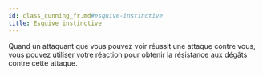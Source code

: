 ```yaml
---
id: class_cunning_fr.md#esquive-instinctive
title: Esquive instinctive
---
```


Quand un attaquant que vous pouvez voir réussit une attaque contre vous, vous pouvez utiliser votre réaction pour obtenir la résistance aux dégâts contre cette attaque.

